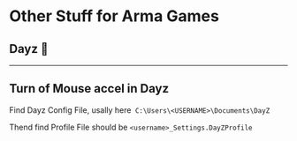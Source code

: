 # Other Stuff for Arma Games

## Dayz 🧟
---

## Turn of Mouse accel in Dayz 

Find Dayz Config File, usally here`` C:\Users\<USERNAME>\Documents\DayZ``

Thend find Profile File should be ``<username>_Settings.DayZProfile``
